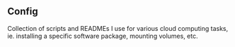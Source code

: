 
## Config

Collection of scripts and READMEs I use for various cloud computing tasks, ie. installing a specific software package, mounting volumes, etc. 